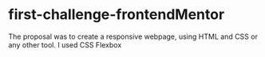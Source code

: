# first-challenge-frontendMentor
The proposal was to create a responsive webpage, using HTML and CSS or any other tool. I used CSS Flexbox

